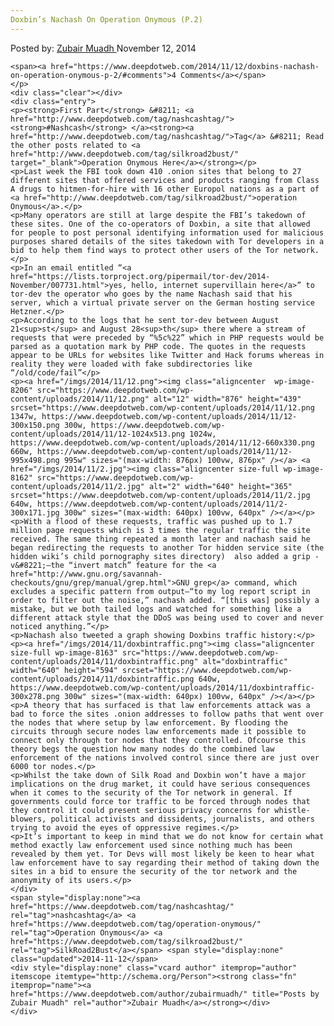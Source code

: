 ```yaml
---
Doxbin’s Nachash On Operation Onymous (P.2)
---
```

<article class="post-listing post-8160 post type-post status-publish format-standard has-post-thumbnail hentry category-deepdot-news tag-nashcashtag tag-operation-onymous tag-silkroad2bust">
    <div class="post-inner">
    <p class="post-meta">
    <span>Posted by: <a href="https://www.deepdotweb.com/author/zubairmuadh/" title="">Zubair Muadh </a></span>
    <span>November 12, 2014</span>
    
    <span><a href="https://www.deepdotweb.com/2014/11/12/doxbins-nachash-on-operation-onymous-p-2/#comments">4 Comments</a></span>
    </p>
    <div class="clear"></div>
    <div class="entry">
    <p><strong>First Part</strong> &#8211; <a href="http://www.deepdotweb.com/tag/nashcashtag/"><strong>#Nashcash</strong> </a><strong><a href="http://www.deepdotweb.com/tag/nashcashtag/">Tag</a> &#8211; Read the other posts related to <a href="http://www.deepdotweb.com/tag/silkroad2bust/" target="_blank">Operation Onymous Here</a></strong></p>
    <p>Last week the FBI took down 410 .onion sites that belong to 27 different sites that offered services and products ranging from Class A drugs to hitmen-for-hire with 16 other Europol nations as a part of <a href="http://www.deepdotweb.com/tag/silkroad2bust/">operation Onymous</a>.</p>
    <p>Many operators are still at large despite the FBI’s takedown of these sites. One of the co-operators of Doxbin, a site that allowed for people to post personal identifying information used for malicious purposes shared details of the sites takedown with Tor developers in a bid to help them find ways to protect other users of the Tor network.</p>
    <p>In an email entitled “<a href="https://lists.torproject.org/pipermail/tor-dev/2014-November/007731.html">yes, hello, internet supervillain here</a>” to tor-dev the operator who goes by the name Nachash said that his server, which a virtual private server on the German hosting service Hetzner.</p>
    <p>According to the logs that he sent tor-dev between August 21<sup>st</sup> and August 28<sup>th</sup> there where a stream of requests that were preceded by “%5c%22” which in PHP requests would be parsed as a quotation mark by PHP code. The quotes in the requests appear to be URLs for websites like Twitter and Hack forums whereas in reality they were loaded with fake subdirectories like “/old/code/fail”</p>
    <p><a href="/imgs/2014/11/12.png"><img class="aligncenter  wp-image-8206" src="https://www.deepdotweb.com/wp-content/uploads/2014/11/12.png" alt="12" width="876" height="439" srcset="https://www.deepdotweb.com/wp-content/uploads/2014/11/12.png 1347w, https://www.deepdotweb.com/wp-content/uploads/2014/11/12-300x150.png 300w, https://www.deepdotweb.com/wp-content/uploads/2014/11/12-1024x513.png 1024w, https://www.deepdotweb.com/wp-content/uploads/2014/11/12-660x330.png 660w, https://www.deepdotweb.com/wp-content/uploads/2014/11/12-995x498.png 995w" sizes="(max-width: 876px) 100vw, 876px" /></a> <a href="/imgs/2014/11/2.jpg"><img class="aligncenter size-full wp-image-8162" src="https://www.deepdotweb.com/wp-content/uploads/2014/11/2.jpg" alt="2" width="640" height="365" srcset="https://www.deepdotweb.com/wp-content/uploads/2014/11/2.jpg 640w, https://www.deepdotweb.com/wp-content/uploads/2014/11/2-300x171.jpg 300w" sizes="(max-width: 640px) 100vw, 640px" /></a></p>
    <p>With a flood of these requests, traffic was pushed up to 1.7 million page requests which is 3 times the regular traffic the site received. The same thing repeated a month later and nachash said he began redirecting the requests to another Tor hidden service site (the hidden wiki’s child pornography sites directory)  also added a grip -v&#8221;—the “invert match” feature for the <a href="http://www.gnu.org/savannah-checkouts/gnu/grep/manual/grep.html">GNU grep</a> command, which excludes a specific pattern from output—“to my log report script in order to filter out the noise,” nachash added. “[this was] possibly a mistake, but we both tailed logs and watched for something like a different attack style that the DDoS was being used to cover and never noticed anything.”</p>
    <p>Nachash also tweeted a graph showing Doxbins traffic history:</p>
    <p><a href="/imgs/2014/11/doxbintraffic.png"><img class="aligncenter size-full wp-image-8163" src="https://www.deepdotweb.com/wp-content/uploads/2014/11/doxbintraffic.png" alt="doxbintraffic" width="640" height="594" srcset="https://www.deepdotweb.com/wp-content/uploads/2014/11/doxbintraffic.png 640w, https://www.deepdotweb.com/wp-content/uploads/2014/11/doxbintraffic-300x278.png 300w" sizes="(max-width: 640px) 100vw, 640px" /></a></p>
    <p>A theory that has surfaced is that law enforcements attack was a bad to force the sites .onion addresses to follow paths that went over the nodes that where setup by law enforcement. By flooding the circuits through secure nodes law enforcements made it possible to connect only through tor nodes that they controlled. Ofcourse this theory begs the question how many nodes do the combined law enforcement of the nations involved control since there are just over 6000 tor nodes.</p>
    <p>Whilst the take down of Silk Road and Doxbin won’t have a major implications on the drug market, it could have serious consequences when it comes to the security of the Tor network in general. If governments could force tor traffic to be forced through nodes that they control it could present serious privacy concerns for whistle-blowers, political activists and dissidents, journalists, and others trying to avoid the eyes of oppressive regimes.</p>
    <p>It’s important to keep in mind that we do not know for certain what method exactly law enforcement used since nothing much has been revealed by them yet. Tor Devs will most likely be keen to hear what law enforcement have to say regarding their method of taking down the sites in a bid to ensure the security of the tor network and the anonymity of its users.</p>
    </div>
    <span style="display:none"><a href="https://www.deepdotweb.com/tag/nashcashtag/" rel="tag">nashcashtag</a> <a href="https://www.deepdotweb.com/tag/operation-onymous/" rel="tag">Operation Onymous</a> <a href="https://www.deepdotweb.com/tag/silkroad2bust/" rel="tag">SilkRoad2Bust</a></span> <span style="display:none" class="updated">2014-11-12</span>
    <div style="display:none" class="vcard author" itemprop="author" itemscope itemtype="http://schema.org/Person"><strong class="fn" itemprop="name"><a href="https://www.deepdotweb.com/author/zubairmuadh/" title="Posts by Zubair Muadh" rel="author">Zubair Muadh</a></strong></div>
    </div>
</article>


